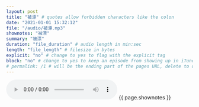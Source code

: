 ```yaml
---
layout: post
title: "被漂" # quotes allow forbidden characters like the colon
date: "2021-01-01 15:32:12"
file: "/audio/被漂.mp3"
shownotes: "被漂"
summary: "被漂"
duration: "file_duration" # audio length in min:sec
length: "file_length" # filesize in bytes
explicit: "no" # change to yes to flag with the explicit tag
block: "no" # change to yes to keep an episode from showing up in iTunes
# permalink: /1 # will be the ending part of the pages URL, delete to default to the title
---
```


<audio controls>
<source src="{{site.url}}{{site.baseurl}}{{ page.file }}" type="audio/x-mp3">
Your browser does not support the audio element.
</audio>
{{ page.shownotes }}
